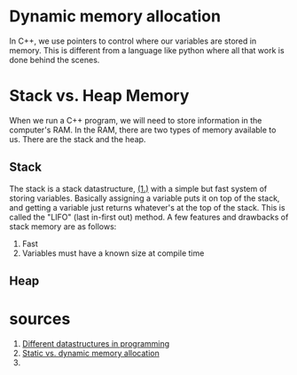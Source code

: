 # Dynamic memory allocation

In C++, we use pointers to control where our variables are stored in memory. This is different from a language like python where all that work is done behind the scenes. 

# Stack vs. Heap Memory

When we run a C++ program, we will need to store information in the computer's RAM. In the RAM, there are two types of memory available to us. There are the stack and the heap.

## Stack
The stack is a stack datastructure, [(1.)](#sources) with a simple but fast system of storing variables. Basically assigning a variable puts it on top of 
the stack, and getting a variable just returns whatever's at the top of the stack. This is called the "LIFO" (last in-first out) method. A few features and drawbacks of stack memory are as follows:
1. Fast
2. Variables must have a known size at compile time

## Heap




# sources
1. [Different datastructures in programming](https://john9francis.github.io/datastructures/)
2. [Static vs. dynamic memory allocation](https://www.geeksforgeeks.org/difference-between-static-and-dynamic-memory-allocation-in-c/)
3. 
